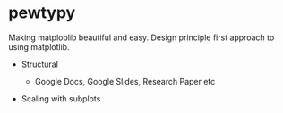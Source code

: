 # pewtypy
Making matploblib beautiful and easy. Design principle first approach to using matplotlib.

- Structural
  - Google Docs, Google Slides, Research Paper etc
  
- Scaling with subplots

